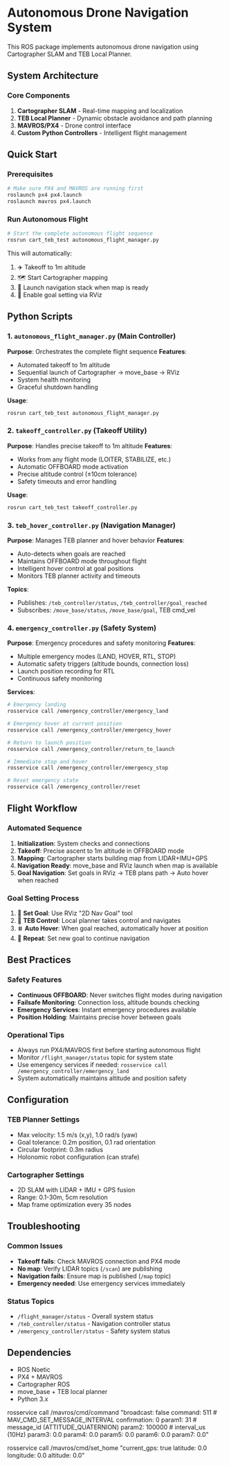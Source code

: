 # Autonomous Drone Navigation System

This ROS package implements autonomous drone navigation using Cartographer SLAM and TEB Local Planner.

## System Architecture

### Core Components

1. **Cartographer SLAM** - Real-time mapping and localization
2. **TEB Local Planner** - Dynamic obstacle avoidance and path planning
3. **MAVROS/PX4** - Drone control interface
4. **Custom Python Controllers** - Intelligent flight management

## Quick Start

### Prerequisites

```bash
# Make sure PX4 and MAVROS are running first
roslaunch px4 px4.launch
roslaunch mavros px4.launch
```

### Run Autonomous Flight

```bash
# Start the complete autonomous flight sequence
rosrun cart_teb_test autonomous_flight_manager.py
```

This will automatically:

1. ✈️ Takeoff to 1m altitude
2. 🗺️ Start Cartographer mapping
3. 🧭 Launch navigation stack when map is ready
4. 🎯 Enable goal setting via RViz

## Python Scripts

### 1. `autonomous_flight_manager.py` (Main Controller)

**Purpose**: Orchestrates the complete flight sequence
**Features**:

- Automated takeoff to 1m altitude
- Sequential launch of Cartographer → move_base → RViz
- System health monitoring
- Graceful shutdown handling

**Usage**:

```bash
rosrun cart_teb_test autonomous_flight_manager.py
```

### 2. `takeoff_controller.py` (Takeoff Utility)

**Purpose**: Handles precise takeoff to 1m altitude
**Features**:

- Works from any flight mode (LOITER, STABILIZE, etc.)
- Automatic OFFBOARD mode activation
- Precise altitude control (±10cm tolerance)
- Safety timeouts and error handling

**Usage**:

```bash
rosrun cart_teb_test takeoff_controller.py
```

### 3. `teb_hover_controller.py` (Navigation Manager)

**Purpose**: Manages TEB planner and hover behavior
**Features**:

- Auto-detects when goals are reached
- Maintains OFFBOARD mode throughout flight
- Intelligent hover control at goal positions
- Monitors TEB planner activity and timeouts

**Topics**:

- Publishes: `/teb_controller/status`, `/teb_controller/goal_reached`
- Subscribes: `/move_base/status`, `/move_base/goal`, TEB cmd_vel

### 4. `emergency_controller.py` (Safety System)

**Purpose**: Emergency procedures and safety monitoring
**Features**:

- Multiple emergency modes (LAND, HOVER, RTL, STOP)
- Automatic safety triggers (altitude bounds, connection loss)
- Launch position recording for RTL
- Continuous safety monitoring

**Services**:

```bash
# Emergency landing
rosservice call /emergency_controller/emergency_land

# Emergency hover at current position
rosservice call /emergency_controller/emergency_hover

# Return to launch position
rosservice call /emergency_controller/return_to_launch

# Immediate stop and hover
rosservice call /emergency_controller/emergency_stop

# Reset emergency state
rosservice call /emergency_controller/reset
```

## Flight Workflow

### Automated Sequence

1. **Initialization**: System checks and connections
2. **Takeoff**: Precise ascent to 1m altitude in OFFBOARD mode
3. **Mapping**: Cartographer starts building map from LIDAR+IMU+GPS
4. **Navigation Ready**: move_base and RViz launch when map is available
5. **Goal Navigation**: Set goals in RViz → TEB plans path → Auto hover when reached

### Goal Setting Process

1. 🎯 **Set Goal**: Use RViz "2D Nav Goal" tool
2. 🚁 **TEB Control**: Local planner takes control and navigates
3. ⏸️ **Auto Hover**: When goal reached, automatically hover at position
4. 🔄 **Repeat**: Set new goal to continue navigation

## Best Practices

### Safety Features

- **Continuous OFFBOARD**: Never switches flight modes during navigation
- **Failsafe Monitoring**: Connection loss, altitude bounds checking
- **Emergency Services**: Instant emergency procedures available
- **Position Holding**: Maintains precise hover between goals

### Operational Tips

- Always run PX4/MAVROS first before starting autonomous flight
- Monitor `/flight_manager/status` topic for system state
- Use emergency services if needed: `rosservice call /emergency_controller/emergency_land`
- System automatically maintains altitude and position safety

## Configuration

### TEB Planner Settings

- Max velocity: 1.5 m/s (x,y), 1.0 rad/s (yaw)
- Goal tolerance: 0.2m position, 0.1 rad orientation
- Circular footprint: 0.3m radius
- Holonomic robot configuration (can strafe)

### Cartographer Settings

- 2D SLAM with LIDAR + IMU + GPS fusion
- Range: 0.1-30m, 5cm resolution
- Map frame optimization every 35 nodes

## Troubleshooting

### Common Issues

- **Takeoff fails**: Check MAVROS connection and PX4 mode
- **No map**: Verify LIDAR topics (`/scan`) are publishing
- **Navigation fails**: Ensure map is published (`/map` topic)
- **Emergency needed**: Use emergency services immediately

### Status Topics

- `/flight_manager/status` - Overall system status
- `/teb_controller/status` - Navigation controller status
- `/emergency_controller/status` - Safety system status

## Dependencies

- ROS Noetic
- PX4 + MAVROS
- Cartographer ROS
- move_base + TEB local planner
- Python 3.x

rosservice call /mavros/cmd/command "broadcast: false
command: 511 # MAV_CMD_SET_MESSAGE_INTERVAL
confirmation: 0
param1: 31 # message_id (ATTITUDE_QUATERNION)
param2: 100000 # interval_us (10Hz)
param3: 0.0
param4: 0.0
param5: 0.0
param6: 0.0
param7: 0.0"

rosservice call /mavros/cmd/set_home "current_gps: true
latitude: 0.0
longitude: 0.0
altitude: 0.0"
